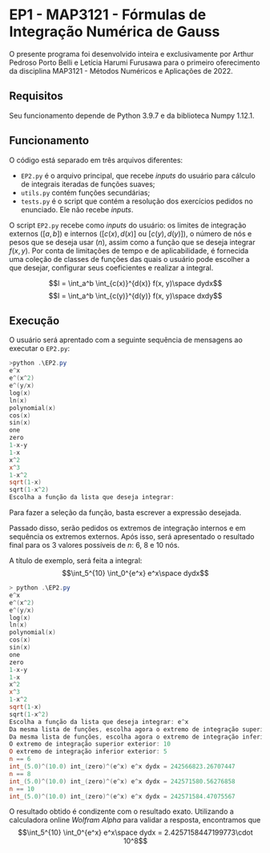 # EP1 - MAP3121 - Fórmulas de Integração Numérica de Gauss

O presente programa foi desenvolvido inteira e exclusivamente por Arthur Pedroso Porto Belli e Letícia Harumi Furusawa para o primeiro oferecimento da disciplina MAP3121 - Métodos Numéricos e Aplicações de 2022.

## Requisitos
Seu funcionamento depende de Python 3.9.7 e da biblioteca Numpy 1.12.1.

## Funcionamento
O código está separado em três arquivos diferentes:
- ```EP2.py``` é o arquivo principal, que recebe *inputs* do usuário para cálculo de integrais iteradas de funções suaves;
- ```utils.py``` contém funções secundárias;
- ```tests.py``` é o script que contém a resolução dos exercícios pedidos no enunciado. Ele não recebe *inputs*.



O script ```EP2.py``` recebe como *inputs* do usuário: os limites de integração externos ($[a, b]$) e internos ($[c(x), d(x)]$ ou $[c(y), d(y)]$), o número de nós e pesos que se deseja usar ($n$), assim como a função que se deseja integrar $f(x,y)$. Por conta de limitações de tempo e de aplicabilidade, é fornecida uma coleção de classes de funções das quais o usuário pode escolher a que desejar, configurar seus coeficientes e realizar a integral.

$$I = \int_a^b \int_{c(x)}^{d(x)} f(x, y)\space dydx$$
$$I = \int_a^b \int_{c(y)}^{d(y)} f(x, y)\space dxdy$$


## Execução
O usuário será aprentado com a seguinte sequência de mensagens ao executar o ```EP2.py```:
```powershell
>python .\EP2.py
e^x
e^(x^2)
e^(y/x)
log(x)
ln(x)
polynomial(x)
cos(x)
sin(x)
one
zero
1-x-y
1-x
x^2
x^3
1-x^2
sqrt(1-x)
sqrt(1-x^2)
Escolha a função da lista que deseja integrar:
```

Para fazer a seleção da função, basta escrever a expressão desejada.

Passado disso, serão pedidos os extremos de integração internos e em sequência os extremos externos. Após isso, será apresentado o resultado final para os 3 valores possíveis de $n$: 6, 8 e 10 nós.

A título de exemplo, será feita a integral: $$\int_5^{10} \int_0^{e^x} e^x\space dydx$$

```powershell
> python .\EP2.py
e^x
e^(x^2)
e^(y/x)
log(x)
ln(x)
polynomial(x)
cos(x)
sin(x)
one
zero
1-x-y
1-x
x^2
x^3
1-x^2
sqrt(1-x)
sqrt(1-x^2)
Escolha a função da lista que deseja integrar: e^x
Da mesma lista de funções, escolha agora o extremo de integração superior: e^x
Da mesma lista de funções, escolha agora o extremo de integração inferior: zero
O extremo de integração superior exterior: 10
O extremo de integração inferior exterior: 5
n == 6
int_(5.0)^(10.0) int_(zero)^(e^x) e^x dydx = 242566823.26707447
n == 8
int_(5.0)^(10.0) int_(zero)^(e^x) e^x dydx = 242571580.56276858
n == 10
int_(5.0)^(10.0) int_(zero)^(e^x) e^x dydx = 242571584.47075567
```

O resultado obtido é condizente com o resultado exato. Utilizando a calculadora online *Wolfram Alpha* para validar a resposta, encontramos que $$\int_5^{10} \int_0^{e^x} e^x\space dydx = 2.4257158447199773\cdot 10^8$$
